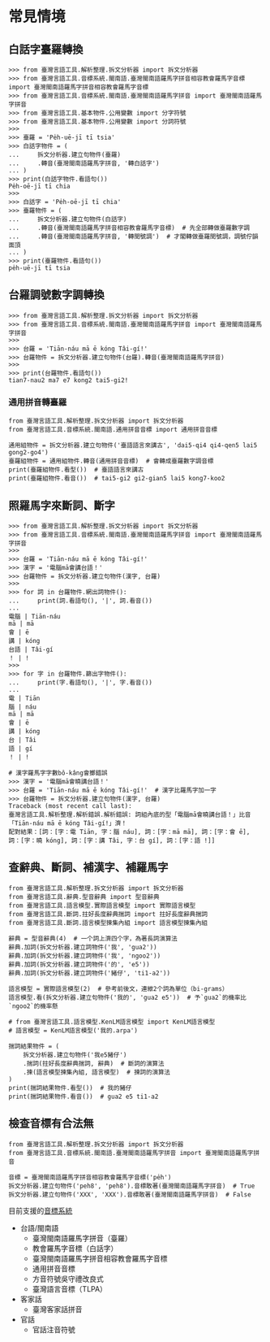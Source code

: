 # 常見情境

## 白話字臺羅轉換
```python3
>>> from 臺灣言語工具.解析整理.拆文分析器 import 拆文分析器
>>> from 臺灣言語工具.音標系統.閩南語.臺灣閩南語羅馬字拼音相容教會羅馬字音標 import 臺灣閩南語羅馬字拼音相容教會羅馬字音標
>>> from 臺灣言語工具.音標系統.閩南語.臺灣閩南語羅馬字拼音 import 臺灣閩南語羅馬字拼音
>>> from 臺灣言語工具.基本物件.公用變數 import 分字符號
>>> from 臺灣言語工具.基本物件.公用變數 import 分詞符號
>>> 
>>> 臺羅 = 'Pe̍h-uē-jī tī tsia'
>>> 白話字物件 = (
...     拆文分析器.建立句物件(臺羅)
...     .轉音(臺灣閩南語羅馬字拼音, '轉白話字')
... )
>>> print(白話字物件.看語句())
Pe̍h-oē-jī tī chia
>>>
>>> 白話字 = 'Pe̍h-oē-jī tī chia'
>>> 臺羅物件 = (
...     拆文分析器.建立句物件(白話字)
...     .轉音(臺灣閩南語羅馬字拼音相容教會羅馬字音標)  # 先全部轉做臺羅數字調
...     .轉音(臺灣閩南語羅馬字拼音, '轉閏號調')  # 才閣轉做臺羅閏號調，調號佇韻面頂
... )
>>> print(臺羅物件.看語句())
pe̍h-uē-jī tī tsia
```
## 台羅調號數字調轉換
```python3
>>> from 臺灣言語工具.解析整理.拆文分析器 import 拆文分析器
>>> from 臺灣言語工具.音標系統.閩南語.臺灣閩南語羅馬字拼音 import 臺灣閩南語羅馬字拼音
>>> 
>>> 台羅 = 'Tiān-náu mā ē kóng Tâi-gí!'
>>> 台羅物件 = 拆文分析器.建立句物件(台羅).轉音(臺灣閩南語羅馬字拼音)
>>> 
>>> print(台羅物件.看語句())
tian7-nau2 ma7 e7 kong2 tai5-gi2!
```


### 通用拼音轉臺羅
```python3
from 臺灣言語工具.解析整理.拆文分析器 import 拆文分析器
from 臺灣言語工具.音標系統.閩南語.通用拼音音標 import 通用拼音音標

通用組物件 = 拆文分析器.建立句物件('臺語語言來講古', 'dai5-qi4 qi4-qen5 lai5 gong2-go4')
臺羅組物件 = 通用組物件.轉音(通用拼音音標)  # 會轉成臺羅數字調音標
print(臺羅組物件.看型())  # 臺語語言來講古
print(臺羅組物件.看音())  # tai5-gi2 gi2-gian5 lai5 kong7-koo2
```

## 照羅馬字來斷詞、斷字
```python3
>>> from 臺灣言語工具.解析整理.拆文分析器 import 拆文分析器
>>> from 臺灣言語工具.音標系統.閩南語.臺灣閩南語羅馬字拼音 import 臺灣閩南語羅馬字拼音
>>> 
>>> 台羅 = 'Tiān-náu mā ē kóng Tâi-gí!'
>>> 漢字 = '電腦mā會講台語！'
>>> 台羅物件 = 拆文分析器.建立句物件(漢字, 台羅)
>>> 
>>> for 詞 in 台羅物件.網出詞物件():
...     print(詞.看語句(), '|', 詞.看音())
... 
電腦 | Tiān-náu
mā | mā
會 | ē
講 | kóng
台語 | Tâi-gí
！ | !
>>>
>>> for 字 in 台羅物件.篩出字物件():
...     print(字.看語句(), '|', 字.看音())
... 
電 | Tiān
腦 | náu
mā | mā
會 | ē
講 | kóng
台 | Tâi
語 | gí
！ | !

# 漢字羅馬字字數bô-kâng會擲錯誤
>>> 漢字 = '電腦mā會曉講台語！' 
>>> 台羅 = 'Tiān-náu mā ē kóng Tâi-gí!'  # 漢字比羅馬字加一字
>>> 台羅物件 = 拆文分析器.建立句物件(漢字, 台羅)
Traceback (most recent call last):
臺灣言語工具.解析整理.解析錯誤.解析錯誤: 詞組內底的型「電腦mā會曉講台語！」比音「Tiān-náu mā ē kóng Tâi-gí!」濟！
配對結果：[詞：[字：電 Tiān, 字：腦 náu], 詞：[字：mā mā], 詞：[字：會 ē], 詞：[字：曉 kóng], 詞：[字：講 Tâi, 字：台 gí], 詞：[字：語 !]]
```

## 查辭典、斷詞、補漢字、補羅馬字
```python3
from 臺灣言語工具.解析整理.拆文分析器 import 拆文分析器
from 臺灣言語工具.辭典.型音辭典 import 型音辭典
from 臺灣言語工具.語言模型.實際語言模型 import 實際語言模型
from 臺灣言語工具.斷詞.拄好長度辭典揣詞 import 拄好長度辭典揣詞
from 臺灣言語工具.斷詞.語言模型揀集內組 import 語言模型揀集內組

辭典 = 型音辭典(4)  # 一个詞上濟四个字，為著長詞演算法
辭典.加詞(拆文分析器.建立詞物件('我', 'gua2'))
辭典.加詞(拆文分析器.建立詞物件('我', 'ngoo2'))
辭典.加詞(拆文分析器.建立詞物件('的', 'e5'))
辭典.加詞(拆文分析器.建立詞物件('豬仔', 'ti1-a2'))

語言模型 = 實際語言模型(2)  # 參考前後文，連紲2个詞為單位（bi-grams）
語言模型.看(拆文分析器.建立句物件('我的', 'gua2 e5'))  # 予`gua2`的機率比`ngoo2`的機率懸

# from 臺灣言語工具.語言模型.KenLM語言模型 import KenLM語言模型
# 語言模型 = KenLM語言模型('我的.arpa')

揣詞結果物件 = (
    拆文分析器.建立句物件('我e5豬仔')
    .揣詞(拄好長度辭典揣詞, 辭典)  # 斷詞的演算法
    .揀(語言模型揀集內組, 語言模型)  # 揀詞的演算法
)
print(揣詞結果物件.看型())  # 我的豬仔
print(揣詞結果物件.看音())  # gua2 e5 ti1-a2
```

## 檢查音標有合法無
```
from 臺灣言語工具.解析整理.拆文分析器 import 拆文分析器
from 臺灣言語工具.音標系統.閩南語.臺灣閩南語羅馬字拼音 import 臺灣閩南語羅馬字拼音

音標 = 臺灣閩南語羅馬字拼音相容教會羅馬字音標('pe̍h')
拆文分析器.建立句物件('peh8', 'peh8').音標敢著(臺灣閩南語羅馬字拼音)  # True
拆文分析器.建立句物件('XXX', 'XXX').音標敢著(臺灣閩南語羅馬字拼音)  # False
```
目前支援的[音標系統](https://github.com/sih4sing5hong5/tai5-uan5_gian5-gi2_kang1-ku7/tree/master/%E8%87%BA%E7%81%A3%E8%A8%80%E8%AA%9E%E5%B7%A5%E5%85%B7/%E9%9F%B3%E6%A8%99%E7%B3%BB%E7%B5%B1)

* 台語/閩南語
  * 臺灣閩南語羅馬字拼音（臺羅）
  * 教會羅馬字音標（白話字）
  * 臺灣閩南語羅馬字拼音相容教會羅馬字音標
  * 通用拼音音標
  * 方音符號吳守禮改良式
  * 臺灣語言音標（TLPA）
* 客家話
  * 臺灣客家話拼音
* 官話
  * 官話注音符號

